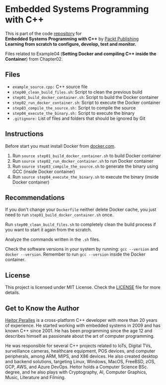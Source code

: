 # Embedded Systems Programming with C++

This is part of the code [repository](https://github.com/PacktPublishing/Embedded-Systems-Programming-with-Cxx) for<br>
**Embedded Systems Programming with C++** by [Packt Publishing](https://www.packtpub.com/)<br>
**Learning from scratch to configure, develop, test and monitor.**

Files related to Example04 (**Setting Docker and compiling C++ inside the Container**) from Chapter02.

## Files

* `example_source.cpp:` C++ source file
* `step00_clean_build_files.sh`: Script to clean the previous build
* `step01_build_docker_container.sh`: Script to build the Docker container
* `step02_run_docker_container.sh`: Script to execute the Docker container
* `step03_compile_the_source.sh:` Script to compile the source
* `step04_execute_the_binary.sh:` Script to execute the binary
* `.gitignore:` List of files and folders that should be ignored by Git

## Instructions

Before start you must install Docker from [docker.com](https://www.docker.com).

1. Run `source step01_build_docker_container.sh` to build Docker container
2. Run `source step02_run_docker_container.sh` to run Docker container
3. Run `source step03_compile_the_source.sh` to generate the binary using GCC (inside Docker container)
4. Run `source step04_execute_the_binary.sh` to execute the binary (inside Docker container)

## Recommendations

If you don't change your `Dockerfile` neither delete Docker cache, you just need to run `step01_build_docker_container.sh` once.

Run `step00_clean_build_files.sh` to completely clean the build process if you want to start it again from the scratch.

Analyze the commands written in the `.sh` files.

Check the software versions in your system by running: `gcc --version` and `docker --version`. Remember to run `gcc --version` inside the Docker container.

## License

This project is licensed under MIT License. Check the [LICENSE](LICENSE) file for more details.

## Get to Know the Author

[Heitor Peralles](mailto:heitorgp@gmail.com) is a cross-platform C++ developer with more than 20 years of experience. He started working with embedded systems in 2009 and has known C++ since 2001. He has been programming since the age 12 and describes himself as passionate about the art of computer programming. 

He was responsible for several C++ projects related to IoTs, Digital TVs, surveillance cameras, healthcare equipment, POS devices, and computer peripherals, among ARM, MIPS, and X86 devices. He also created desktop and backend solutions, targeting Linux, Windows, MacOS, FreeBSD, zOS, GCP, AWS, and Azure DevOps. Heitor holds a Computer Science BSc. degree, and he also plays with Cryptography, AI, Computer Graphics, Music, Literature and Filming.
